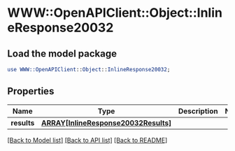 # WWW::OpenAPIClient::Object::InlineResponse20032

## Load the model package
```perl
use WWW::OpenAPIClient::Object::InlineResponse20032;
```

## Properties
Name | Type | Description | Notes
------------ | ------------- | ------------- | -------------
**results** | [**ARRAY[InlineResponse20032Results]**](InlineResponse20032Results.md) |  | 

[[Back to Model list]](../README.md#documentation-for-models) [[Back to API list]](../README.md#documentation-for-api-endpoints) [[Back to README]](../README.md)



